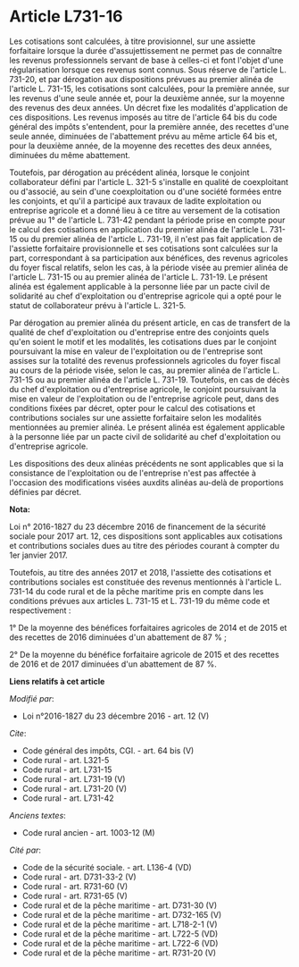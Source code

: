 # Article L731-16

Les cotisations sont calculées, à titre provisionnel, sur une assiette forfaitaire lorsque la durée d'assujettissement ne
permet pas de connaître les revenus professionnels servant de base à celles-ci et font l'objet d'une régularisation lorsque
ces revenus sont connus. Sous réserve de l'article L. 731-20, et par dérogation aux dispositions prévues au premier alinéa de
l'article L. 731-15, les cotisations sont calculées, pour la première année, sur les revenus d'une seule année et, pour la
deuxième année, sur la moyenne des revenus des deux années. Un décret fixe les modalités d'application de ces dispositions.
Les revenus imposés au titre de l'article 64 bis du code général des impôts s'entendent, pour la première année, des recettes
d'une seule année, diminuées de l'abattement prévu au même article 64 bis et, pour la deuxième année, de la moyenne des
recettes des deux années, diminuées du même abattement. 

Toutefois, par dérogation au précédent alinéa, lorsque le conjoint collaborateur défini par l'article L. 321-5 s'installe en
qualité de coexploitant ou d'associé, au sein d'une coexploitation ou d'une société formées entre les conjoints, et qu'il a
participé aux travaux de ladite exploitation ou entreprise agricole et a donné lieu à ce titre au versement de la cotisation
prévue au 1° de l'article L. 731-42 pendant la période prise en compte pour le calcul des cotisations en application du
premier alinéa de l'article L. 731-15 ou du premier alinéa de l'article L. 731-19, il n'est pas fait application de
l'assiette forfaitaire provisionnelle et ses cotisations sont calculées sur la part, correspondant à sa participation aux
bénéfices, des revenus agricoles du foyer fiscal relatifs, selon les cas, à la période visée au premier alinéa de l'article
L. 731-15 ou au premier alinéa de l'article L. 731-19. Le présent alinéa est également applicable à la personne liée par un
pacte civil de solidarité au chef d'exploitation ou d'entreprise agricole qui a opté pour le statut de collaborateur prévu à
l'article L. 321-5. 

Par dérogation au premier alinéa du présent article, en cas de transfert de la qualité de chef d'exploitation ou d'entreprise
entre des conjoints quels qu'en soient le motif et les modalités, les cotisations dues par le conjoint poursuivant la mise en
valeur de l'exploitation ou de l'entreprise sont assises sur la totalité des revenus professionnels agricoles du foyer fiscal
au cours de la période visée, selon le cas, au premier alinéa de l'article L. 731-15 ou au premier alinéa de l'article L.
731-19. Toutefois, en cas de décès du chef d'exploitation ou d'entreprise agricole, le conjoint poursuivant la mise en valeur
de l'exploitation ou de l'entreprise agricole peut, dans des conditions fixées par décret, opter pour le calcul des
cotisations et contributions sociales sur une assiette forfaitaire selon les modalités mentionnées au premier alinéa. Le
présent alinéa est également applicable à la personne liée par un pacte civil de solidarité au chef d'exploitation ou
d'entreprise agricole. 

Les dispositions des deux alinéas précédents ne sont applicables que si la consistance de l'exploitation ou de l'entreprise
n'est pas affectée à l'occasion des modifications visées auxdits alinéas au-delà de proportions définies par décret.

**Nota:**

Loi n° 2016-1827 du 23 décembre 2016 de financement de la sécurité sociale pour 2017 art. 12, ces dispositions sont
applicables aux cotisations et contributions sociales dues au titre des périodes courant à compter du 1er janvier 2017. 

Toutefois, au titre des années 2017 et 2018, l'assiette des cotisations et contributions sociales est constituée des revenus
mentionnés à l'article L. 731-14 du code rural et de la pêche maritime pris en compte dans les conditions prévues aux
articles L. 731-15 et L. 731-19 du même code et respectivement : 

1° De la moyenne des bénéfices forfaitaires agricoles de 2014 et de 2015 et des recettes de 2016 diminuées d'un abattement de
87 % ; 

2° De la moyenne du bénéfice forfaitaire agricole de 2015 et des recettes de 2016 et de 2017 diminuées d'un abattement de 87
%.

**Liens relatifs à cet article**

_Modifié par_:

  - Loi n°2016-1827 du 23 décembre 2016 - art. 12 (V)

_Cite_:

  - Code général des impôts, CGI. - art. 64 bis (V)
  - Code rural - art. L321-5
  - Code rural - art. L731-15
  - Code rural - art. L731-19 (V)
  - Code rural - art. L731-20 (V)
  - Code rural - art. L731-42

_Anciens textes_:

  - Code rural ancien - art. 1003-12 (M)

_Cité par_:

  - Code de la sécurité sociale. - art. L136-4 (VD)
  - Code rural - art. D731-33-2 (V)
  - Code rural - art. R731-60 (V)
  - Code rural - art. R731-65 (V)
  - Code rural et de la pêche maritime - art. D731-30 (V)
  - Code rural et de la pêche maritime - art. D732-165 (V)
  - Code rural et de la pêche maritime - art. L718-2-1 (V)
  - Code rural et de la pêche maritime - art. L722-5 (VD)
  - Code rural et de la pêche maritime - art. L722-6 (VD)
  - Code rural et de la pêche maritime - art. R731-20 (V)
